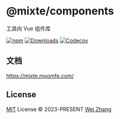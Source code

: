 # @mixte/components
工具向 Vue 组件库

[![npm][npm-badges-src]][npm-href]
[![Downloads][downloads-badges-src]][npm-href]
[![Codecov][codecov-badges-src]][codecov-href]

## 文档

https://mixte.moomfe.com/

## License

[MIT](./LICENSE) License © 2023-PRESENT [Wei Zhang](https://github.com/Zhang-Wei-666)

<!-- Badges -->

[npm-badges-src]: https://img.shields.io/npm/v/@mixte/components.svg
[npm-href]: https://www.npmjs.com/package/@mixte/components
[downloads-badges-src]: https://img.shields.io/npm/dm/@mixte/components.svg
[codecov-badges-src]: https://img.shields.io/codecov/c/gh/MoomFE/mixte
[codecov-href]: https://codecov.io/gh/MoomFE/mixte
